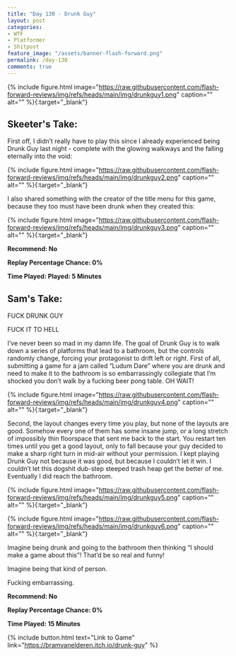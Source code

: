 ```yaml
---
title: "Day 130 - Drunk Guy"
layout: post
categories:
- WTF
- Platformer
- Shitpost
feature_image: "/assets/banner-flash-forward.png"
permalink: /day-130
comments: true
---
```


{% include figure.html image="https://raw.githubusercontent.com/flash-forward-reviews/img/refs/heads/main/img/drunkguy1.png" caption="" alt="" %}{:target="_blank"}

## Skeeter's Take:

First off, I didn’t really have to play this since I already experienced being Drunk Guy last night - complete with the glowing walkways and the falling eternally into the void: 

{% include figure.html image="https://raw.githubusercontent.com/flash-forward-reviews/img/refs/heads/main/img/drunkguy2.png" caption="" alt="" %}{:target="_blank"}

I also shared something with the creator of the title menu for this game, because they too must have been drunk when they created this: 

{% include figure.html image="https://raw.githubusercontent.com/flash-forward-reviews/img/refs/heads/main/img/drunkguy3.png" caption="" alt="" %}{:target="_blank"}

**Recommend: No**

**Replay Percentage Chance: 0%**

**Time Played: Played: 5 Minutes**

## Sam's Take:

FUCK DRUNK GUY

FUCK IT TO HELL

I’ve never been so mad in my damn life. The goal of Drunk Guy is to walk down a series of platforms that lead to a bathroom, but the controls randomly change, forcing your protagonist to drift left or right. First of all, submitting a game for a jam called “Ludum Dare” where you are drunk and need to make it to the bathroom is so embarrassingly collegiate that I’m shocked you don’t walk by a fucking beer pong table. OH WAIT!

{% include figure.html image="https://raw.githubusercontent.com/flash-forward-reviews/img/refs/heads/main/img/drunkguy4.png" caption="" alt="" %}{:target="_blank"}

Second, the layout changes every time you play, but none of the layouts are good. Somehow every one of them has some insane jump, or a long stretch of impossibly thin floorspace that sent me back to the start. You restart ten times until you get a good layout, only to fall because your guy decided to make a sharp right turn in mid-air without your permission. I kept playing Drunk Guy not because it was good, but because I couldn’t let it win. I couldn’t let this dogshit dub-step steeped trash heap get the better of me. Eventually I did reach the bathroom.

{% include figure.html image="https://raw.githubusercontent.com/flash-forward-reviews/img/refs/heads/main/img/drunkguy5.png" caption="" alt="" %}{:target="_blank"}

{% include figure.html image="https://raw.githubusercontent.com/flash-forward-reviews/img/refs/heads/main/img/drunkguy6.png" caption="" alt="" %}{:target="_blank"}

Imagine being drunk and going to the bathroom then thinking “I should make a game about this”! That’d be so real and funny!

Imagine being that kind of person.

Fucking embarrassing.

**Recommend: No**

**Replay Percentage Chance: 0%**

**Time Played: 15 Minutes**

{% include button.html text="Link to Game" link="https://bramvanelderen.itch.io/drunk-guy" %}